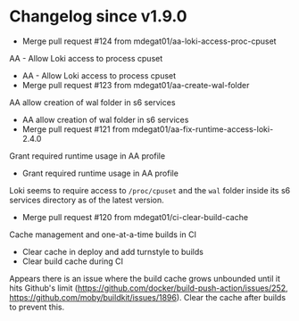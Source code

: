 # Changelog since v1.9.0
- Merge pull request #124 from mdegat01/aa-loki-access-proc-cpuset

AA - Allow Loki access to process cpuset 
- AA - Allow Loki access to process cpuset 
- Merge pull request #123 from mdegat01/aa-create-wal-folder

AA allow creation of wal folder in s6 services 
- AA allow creation of wal folder in s6 services 
- Merge pull request #121 from mdegat01/aa-fix-runtime-access-loki-2.4.0

Grant required runtime usage in AA profile 
- Grant required runtime usage in AA profile

Loki seems to require access to `/proc/cpuset` and the `wal` folder inside its s6 services directory as of the latest version. 
- Merge pull request #120 from mdegat01/ci-clear-build-cache

Cache management and one-at-a-time builds in CI 
- Clear cache in deploy and add turnstyle to builds 
- Clear build cache during CI

Appears there is an issue where the build cache grows unbounded until it hits Github's limit (https://github.com/docker/build-push-action/issues/252, https://github.com/moby/buildkit/issues/1896). Clear the cache after builds to prevent this. 
